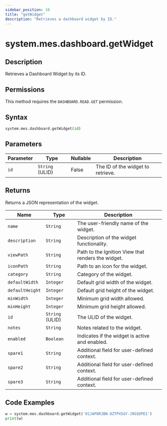 ```yaml
---
sidebar_position: 10
title: "getWidget"
description: "Retrieves a dashboard widget by ID."
---
```


# system.mes.dashboard.getWidget

## Description

Retrieves a Dashboard Widget by its ID.


## Permissions

This method requires the `DASHBOARD.READ.GET` permission.

## Syntax

```python
system.mes.dashboard.getWidget(id)
```

## Parameters

| Parameter | Type            | Nullable | Description                       |
|-----------|-----------------|----------|-----------------------------------|
| `id`      | `String` (ULID) | False    | The ID of the widget to retrieve. |

## Returns

Returns a JSON representation of the widget.

| Name            | Type            | Description                                        |
|-----------------|-----------------|----------------------------------------------------|
| `name`          | `String`        | The user-friendly name of the widget.              |
| `description`   | `String`        | Description of the widget functionality.           |
| `viewPath`      | `String`        | Path to the Ignition View that renders the widget. |
| `iconPath`      | `String`        | Path to an icon for the widget.                    |
| `category`      | `String`        | Category of the widget.                            |
| `defaultWidth`  | `Integer`       | Default grid width of the widget.                  |
| `defaultHeight` | `Integer`       | Default grid height of the widget.                 |
| `minWidth`      | `Integer`       | Minimum grid width allowed.                        |
| `minHeight`     | `Integer`       | Minimum grid height allowed.                       |
| `id`            | `String` (ULID) | The ULID of the widget.                            |
| `notes`         | `String`        | Notes related to the widget.                       |
| `enabled`       | `Boolean`       | Indicates if the widget is active and enabled.     |
| `spare1`        | `String`        | Additional field for user-defined context.         |
| `spare2`        | `String`        | Additional field for user-defined context.         |
| `spare3`        | `String`        | Additional field for user-defined context.         |

## Code Examples

```python
w = system.mes.dashboard.getWidget('01JAP8RJBN-8ZTPXSGY-J9GSDPE1')
print(w)
```
